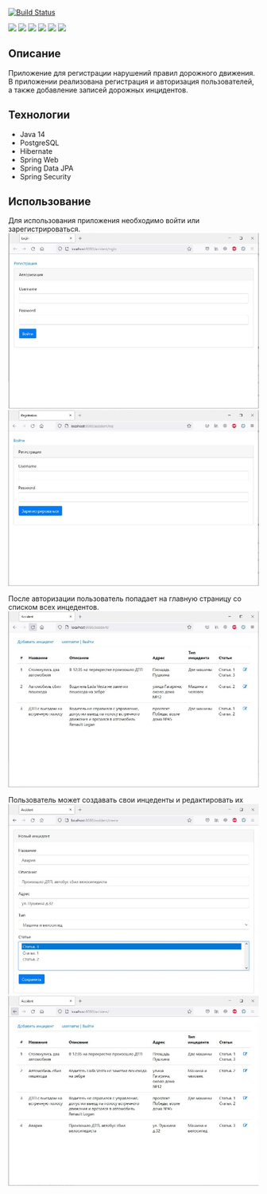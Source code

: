 [![Build Status](https://app.travis-ci.com/Xazeq/job4j_car_accident.svg?branch=master)](https://app.travis-ci.com/Xazeq/job4j_car_accident)

![](https://img.shields.io/badge/Maven-=_3-red)
![](https://img.shields.io/badge/Java-=_14-orange)
![](https://img.shields.io/badge/Spring-=_5-darkorange)
![](https://img.shields.io/badge/PostgerSQL-=_9-blue)
![](https://img.shields.io/badge/Hibernate-59666C)
![](https://img.shields.io/badge/Checkstyle-lightgrey)

## Описание
Приложение для регистрации нарушений правил дорожного движения. В приложении реализована регистрация и авторизация пользователей, а также добавление записей дорожных инцидентов.

## Технологии
* Java 14
* PostgreSQL
* Hibernate
* Spring Web
* Spring Data JPA
* Spring Security

## Использование
Для использования приложения необходимо войти или зарегистрироваться.
![ScreenShot](images/1.JPG)
![ScreenShot](images/2.JPG)

После авторизации пользователь попадает на главную страницу со списком всех инцедентов.
![ScreenShot](images/3.JPG)

Пользователь может создавать свои инцеденты и редактировать их
![ScreenShot](images/4.JPG)
![ScreenShot](images/5.JPG)